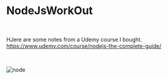 # NodeJsWorkOut

<br>

HJere are some notes from a Udemy course I bought.
<br>
https://www.udemy.com/course/nodejs-the-complete-guide/

<br>

![node](https://user-images.githubusercontent.com/55017307/90394247-9ce01680-e092-11ea-9c4f-d6d03e6abaad.PNG)
